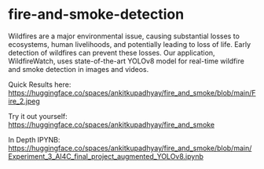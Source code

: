 # fire-and-smoke-detection

Wildfires are a major environmental issue, causing substantial losses to ecosystems, human livelihoods, and potentially leading to loss of life. Early detection of wildfires can prevent these losses. Our application, WildfireWatch, uses state-of-the-art YOLOv8 model for real-time wildfire and smoke detection in images and videos.

Quick Results here:
https://huggingface.co/spaces/ankitkupadhyay/fire_and_smoke/blob/main/Fire_2.jpeg

Try it out yourself:
https://huggingface.co/spaces/ankitkupadhyay/fire_and_smoke

In Depth IPYNB:
https://huggingface.co/spaces/ankitkupadhyay/fire_and_smoke/blob/main/Experiment_3_AI4C_final_project_augmented_YOLOv8.ipynb
